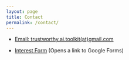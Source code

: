 ```yaml
---
layout: page
title: Contact
permalink: /contact/
---
```


- <a href="mailto:trustworthy.ai.toolkit@gmail.com">Email: trustworthy.ai.toolkit(at)gmail.com</a>

- [Interest Form](https://forms.gle/Kwq29erfWUhmA5166) (Opens a link to Google Forms)
